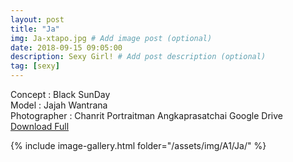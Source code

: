 ```yaml
---
layout: post
title: "Ja"
img: Ja-xtapo.jpg # Add image post (optional)
date: 2018-09-15 09:05:00
description: Sexy Girl! # Add post description (optional)
tag: [sexy]
---
```

Concept : Black SunDay  
Model : Jajah Wantrana  
Photographer : Chanrit Portraitman Angkaprasatchai 
Google Drive [Download Full](http://gestyy.com/e0Gvnx)     


{% include image-gallery.html folder="/assets/img/A1/Ja/" %}
